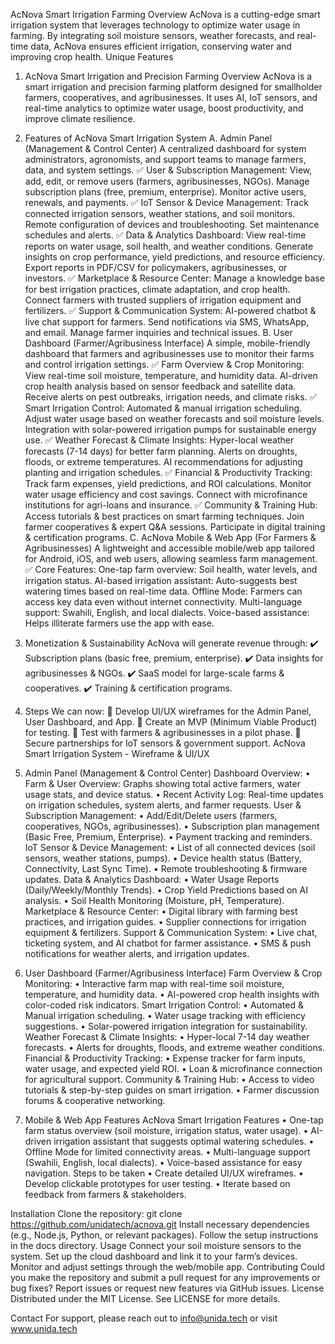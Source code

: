AcNova Smart Irrigation Farming
Overview
AcNova is a cutting-edge smart irrigation system that leverages technology to optimize water usage in farming. By integrating soil moisture sensors, 
weather forecasts, and real-time data, AcNova ensures efficient irrigation, conserving water and improving crop health.
Unique Features
1. AcNova Smart Irrigation and Precision Farming
 Overview
AcNova is a smart irrigation and precision farming platform designed for smallholder farmers, cooperatives, and agribusinesses. It uses AI, IoT sensors, and real-time analytics to optimize water usage, boost productivity, and improve climate resilience.
2. Features of AcNova Smart Irrigation System
A. Admin Panel (Management & Control Center)
A centralized dashboard for system administrators, agronomists, and support teams to manage farmers, data, and system settings.
✅ User & Subscription Management:
View, add, edit, or remove users (farmers, agribusinesses, NGOs).
Manage subscription plans (free, premium, enterprise).
Monitor active users, renewals, and payments.
✅ IoT Sensor & Device Management:
Track connected irrigation sensors, weather stations, and soil monitors.
Remote configuration of devices and troubleshooting.
Set maintenance schedules and alerts.
✅ Data & Analytics Dashboard:
View real-time reports on water usage, soil health, and weather conditions.
Generate insights on crop performance, yield predictions, and resource efficiency.
Export reports in PDF/CSV for policymakers, agribusinesses, or investors.
✅ Marketplace & Resource Center:
Manage a knowledge base for best irrigation practices, climate adaptation, and crop health.
Connect farmers with trusted suppliers of irrigation equipment and fertilizers.
✅ Support & Communication System:
AI-powered chatbot & live chat support for farmers.
Send notifications via SMS, WhatsApp, and email.
Manage farmer inquiries and technical issues.
B. User Dashboard (Farmer/Agribusiness Interface)
A simple, mobile-friendly dashboard that farmers and agribusinesses use to monitor their farms and control irrigation settings.
✅ Farm Overview & Crop Monitoring:
View real-time soil moisture, temperature, and humidity data.
AI-driven crop health analysis based on sensor feedback and satellite data.
Receive alerts on pest outbreaks, irrigation needs, and climate risks.
✅ Smart Irrigation Control:
Automated & manual irrigation scheduling.
Adjust water usage based on weather forecasts and soil moisture levels.
Integration with solar-powered irrigation pumps for sustainable energy use.
✅ Weather Forecast & Climate Insights:
Hyper-local weather forecasts (7-14 days) for better farm planning.
Alerts on droughts, floods, or extreme temperatures.
AI recommendations for adjusting planting and irrigation schedules.
✅ Financial & Productivity Tracking:
Track farm expenses, yield predictions, and ROI calculations.
Monitor water usage efficiency and cost savings.
Connect with microfinance institutions for agri-loans and insurance.
✅ Community & Training Hub:
Access tutorials & best practices on smart farming techniques.
Join farmer cooperatives & expert Q&A sessions.
Participate in digital training & certification programs.
C. AcNova Mobile & Web App (For Farmers & Agribusinesses)
A lightweight and accessible mobile/web app tailored for Android, iOS, and web users, allowing seamless farm management.
✅ Core Features:
One-tap farm overview: Soil health, water levels, and irrigation status.
AI-based irrigation assistant: Auto-suggests best watering times based on real-time data.
Offline Mode: Farmers can access key data even without internet connectivity.
Multi-language support: Swahili, English, and local dialects.
Voice-based assistance: Helps illiterate farmers use the app with ease.
3. Monetization & Sustainability
AcNova will generate revenue through:
✔️ Subscription plans (basic free, premium, enterprise).
✔️ Data insights for agribusinesses & NGOs.
✔️ SaaS model for large-scale farms & cooperatives.
✔️ Training & certification programs.
4. Steps
We can now:
🔹 Develop UI/UX wireframes for the Admin Panel, User Dashboard, and App.
🔹 Create an MVP (Minimum Viable Product) for testing.
🔹 Test with farmers & agribusinesses in a pilot phase.
🔹 Secure partnerships for IoT sensors & government support.
AcNova Smart Irrigation System - Wireframe & UI/UX 
1. Admin Panel (Management & Control Center)
Dashboard Overview:
•	Farm & User Overview: Graphs showing total active farmers, water usage stats, and device status.
•	Recent Activity Log: Real-time updates on irrigation schedules, system alerts, and farmer requests.
User & Subscription Management:
•	Add/Edit/Delete users (farmers, cooperatives, NGOs, agribusinesses).
•	Subscription plan management (Basic Free, Premium, Enterprise).
•	Payment tracking and reminders.
IoT Sensor & Device Management:
•	List of all connected devices (soil sensors, weather stations, pumps).
•	Device health status (Battery, Connectivity, Last Sync Time).
•	Remote troubleshooting & firmware updates.
Data & Analytics Dashboard:
•	Water Usage Reports (Daily/Weekly/Monthly Trends).
•	Crop Yield Predictions based on AI analysis.
•	Soil Health Monitoring (Moisture, pH, Temperature).
Marketplace & Resource Center:
•	Digital library with farming best practices, and irrigation guides.
•	Supplier connections for irrigation equipment & fertilizers.
Support & Communication System:
•	Live chat, ticketing system, and AI chatbot for farmer assistance.
•	SMS & push notifications for weather alerts, and irrigation updates.

2. User Dashboard (Farmer/Agribusiness Interface)
Farm Overview & Crop Monitoring:
•	Interactive farm map with real-time soil moisture, temperature, and humidity data.
•	AI-powered crop health insights with color-coded risk indicators.
Smart Irrigation Control:
•	Automated & Manual irrigation scheduling.
•	Water usage tracking with efficiency suggestions.
•	Solar-powered irrigation integration for sustainability.
Weather Forecast & Climate Insights:
•	Hyper-local 7-14 day weather forecasts.
•	Alerts for droughts, floods, and extreme weather conditions.
Financial & Productivity Tracking:
•	Expense tracker for farm inputs, water usage, and expected yield ROI.
•	Loan & microfinance connection for agricultural support.
Community & Training Hub:
•	Access to video tutorials & step-by-step guides on smart irrigation.
•	Farmer discussion forums & cooperative networking.
3. Mobile & Web App Features
AcNova Smart Irrigation Features
•	One-tap farm status overview (soil moisture, irrigation status, water usage).
•	AI-driven irrigation assistant that suggests optimal watering schedules.
•	Offline Mode for limited connectivity areas.
•	Multi-language support (Swahili, English, local dialects).
•	Voice-based assistance for easy navigation.
Steps to be taken
•	Create detailed UI/UX wireframes.
•	Develop clickable prototypes for user testing.
•	Iterate based on feedback from farmers & stakeholders.

Installation
Clone the repository:
git clone https://github.com/unidatech/acnova.git
Install necessary dependencies (e.g., Node.js, Python, or relevant packages).
Follow the setup instructions in the docs directory.
Usage
Connect your soil moisture sensors to the system.
Set up the cloud dashboard and link it to your farm’s devices.
Monitor and adjust settings through the web/mobile app.
Contributing
Could you make the repository and submit a pull request for any improvements or bug fixes?
Report issues or request new features via GitHub issues.
License
Distributed under the MIT License. See LICENSE for more details.

Contact
For support, please reach out to info@unida.tech or visit www.unida.tech
